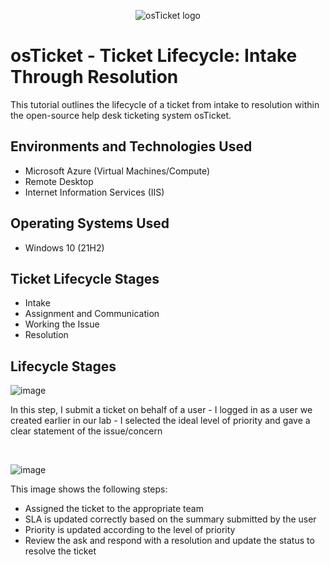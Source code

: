 <p align="center">
<img src="https://i.imgur.com/Clzj7Xs.png" alt="osTicket logo"/>
</p>

<h1>osTicket - Ticket Lifecycle: Intake Through Resolution</h1>
This tutorial outlines the lifecycle of a ticket from intake to resolution within the open-source help desk ticketing system osTicket.<br />

<h2>Environments and Technologies Used</h2>

- Microsoft Azure (Virtual Machines/Compute)
- Remote Desktop
- Internet Information Services (IIS)

<h2>Operating Systems Used </h2>

- Windows 10</b> (21H2)

<h2>Ticket Lifecycle Stages</h2>

- Intake
- Assignment and Communication
- Working the Issue
- Resolution

<h2>Lifecycle Stages</h2>

<p>
  
![image](https://github.com/CopaceticWill/ticket-lifecycle/assets/137100082/be0cea62-2292-4185-bc5b-8e5f081c6ce4)
</p>
<p>
In this step, I submit a ticket on behalf of a user
  - I logged in as a user we created earlier in our lab
  - I selected the ideal level of priority and gave a clear statement of the issue/concern
</p>
<br />

<p>
  
![image](https://github.com/CopaceticWill/ticket-lifecycle/assets/137100082/42f2fca9-6714-4721-854c-766a7fc172e0)
</p>
<p>
This image shows the following steps:
  
  - Assigned the ticket to the appropriate team
  - SLA is updated correctly based on the summary submitted by the user
  - Priority is updated according to the level of priority
  - Review the ask and respond with a resolution and update the status to resolve the ticket 
</p>
<br />
